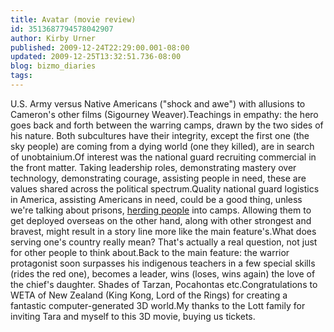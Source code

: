 ```yaml
---
title: Avatar (movie review)
id: 3513687794578042907
author: Kirby Urner
published: 2009-12-24T22:29:00.001-08:00
updated: 2009-12-25T13:32:51.736-08:00
blog: bizmo_diaries
tags: 
---
```


U.S. Army versus Native Americans ("shock and awe") with allusions to Cameron's other films (Sigourney Weaver).Teachings in empathy:  the hero goes back and forth between the warring camps, drawn by the two sides of his nature.  Both subcultures have their integrity, except the first one (the sky people) are coming from a dying world (one they killed), are in search of unobtainium.Of interest was the national guard recruiting commercial in the front matter.  Taking leadership roles, demonstrating mastery over technology, demonstrating courage, assisting people in need, these are values shared across the political spectrum.Quality national guard logistics in America, assisting Americans in need, could be a good thing, unless we're talking about prisons, [herding people](http://controlroom.blogspot.com/2009/12/punishment-park-movie-review.html) into camps.  Allowing them to get deployed overseas on the other hand, along with other strongest and bravest, might result in a story line more like the main feature's.What does serving one's country really mean?  That's actually a real question, not just for other people to think about.Back to the main feature:  the warrior protagonist soon surpasses his indigenous teachers in a few special skills (rides the red one), becomes a leader, wins (loses, wins again) the love of the chief's daughter.  Shades of Tarzan, Pocahontas etc.Congratulations to WETA of New Zealand (King Kong, Lord of the Rings) for creating a fantastic computer-generated 3D world.My thanks to the Lott family for inviting Tara and myself to this 3D movie, buying us tickets.